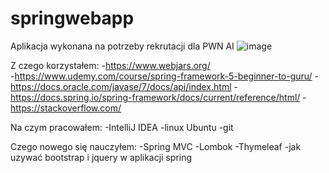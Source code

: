 # springwebapp
Aplikacja wykonana na potrzeby rekrutacji dla PWN AI
![image](https://user-images.githubusercontent.com/62576002/128646495-a66f548c-a407-4ed3-a6de-7d3344ece437.png)

Z czego korzystałem:
-https://www.webjars.org/ <br />
-https://www.udemy.com/course/spring-framework-5-beginner-to-guru/
-https://docs.oracle.com/javase/7/docs/api/index.html
-https://docs.spring.io/spring-framework/docs/current/reference/html/
-https://stackoverflow.com/

Na czym pracowałem:
-IntelliJ IDEA
-linux Ubuntu
-git

Czego nowego się nauczyłem:
-Spring MVC
-Lombok
-Thymeleaf
-jak uzywać bootstrap i jquery w aplikacji spring


